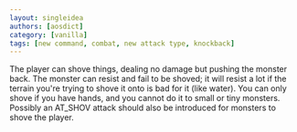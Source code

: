 ```yaml
---
layout: singleidea
authors: [aosdict]
category: [vanilla]
tags: [new command, combat, new attack type, knockback]
---
```

The player can shove things, dealing no damage but pushing the monster back. The monster can resist and fail to be shoved; it will resist a lot if the terrain you're trying to shove it onto is bad for it (like water). You can only shove if you have hands, and you cannot do it to small or tiny monsters. Possibly an AT_SHOV attack should also be introduced for monsters to shove the player.
